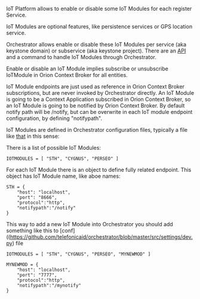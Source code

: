 IoT Platform allows to enable or disable some IoT Modules for each register Service.

IoT Modules are optional features, like persistence services or GPS location service.

Orchestrator allows enable or disable these IoT Modules per service (aka keystone domain) or subservice (aka keystone project). There are an [API](http://docs.orchestrator2.apiary.io/#reference/orchestrator/activate-iot-module-in-a-sub-service-of-service) and a command to handle IoT Modules through Orchestrator.

Enable or disable an IoT Module implies subscribe or unsubscribe IoTModule in Orion Context Broker for all entities.

IoT Module endpoints are just used as reference in Orion Context Broker subscriptions, but are never invoked by Orchestrator directly. An IoT Module is going to be a Context Application subscribed in Orion Context Broker, so an IoT Module is going to be notified by Orion Context Broker. By default notify path will be /notify, but can be overwrite in each IoT module endpoint configuration, by defining "notifypath".

IoT Modules are defined in Orchestrator configuration files, typically a file like [that](https://github.com/telefonicaid/orchestrator/blob/master/src/settings/dev.py) in this sense:

There is a list of possible IoT Modules: 

```
IOTMODULES = [ "STH", "CYGNUS", "PERSEO" ]
```

For each IoT Module there is an object to define fully related endpoint. This object has IoT Module name, like aboe names:

```
STH = {
    "host": "localhost",
    "port": "8666",
    "protocol":"http",
    "notifypath":"/notify"
}
```

This way to add a new IoT Module into Orchestrator you should add something like this to [conf]((https://github.com/telefonicaid/orchestrator/blob/master/src/settings/dev.py) file

```
IOTMODULES = [ "STH", "CYGNUS", "PERSEO", "MYNEWMOD" ]

MYNEWMOD = {
    "host": "localhost",
    "port": "7777",
    "protocol":"http",
    "notifypath":"/mynotify"    
}
```
